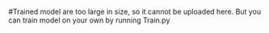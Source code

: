 #Trained model are too large in size, so it cannot be uploaded here. But you can train model on your own by running Train.py
